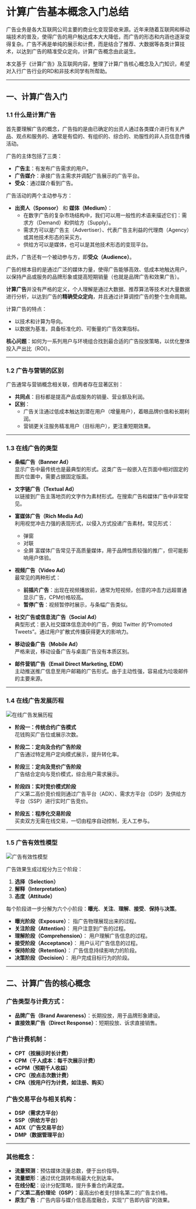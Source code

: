 # 计算广告基本概念入门总结

广告业务是各大互联网公司主要的商业化变现营收来源。近年来随着互联网和移动端技术的普及，使得广告的用户触达成本大大降低，而广告的形态和内涵也逐渐变得复杂。广告不再是单纯的展示和计费，而是结合了推荐、大数据等各类计算技术，以达到广告的精准受众定向，计算广告概念由此诞生。

本文基于《计算广告》及互联网内容，整理了计算广告核心概念及入门知识，希望对入行广告行业的RD和非技术同学有所帮助。

---

## 一、计算广告入门

### 1.1 什么是计算广告

首先要理解广告的概念，广告指的是由已确定的出资人通过各类媒介进行有关产品、观点和服务的、通常是有偿的、有组织的、综合的、劝服性的非人员信息传播活动。

广告的主体包括了三类：
- **广告主**：有发布广告需求的用户。
- **广告媒介**：承接广告主需求并调配广告展示的广告平台。
- **受众**：通过媒介看到广告。

广告活动的两个主动参与方：
- **出资人（Sponsor）** 和 **媒体（Medium）**：
    - 在数字广告的复杂市场结构中，我们可以用一般性的术语来描述它们：需求方（Demand）和供给方（Supply）。
    - 需求方可以是广告主（Advertiser）、代表广告主利益的代理商（Agency）或其他技术形态的采买方。
    - 供给方可以是媒体，也可以是其他技术形态的变现平台。

此外，广告还有一个被动参与方，即**受众（Audience）**。

广告的根本目的是通过广泛的媒体力量，使得广告能够高效、低成本地触达用户，以保持产品或服务的品牌形象或提高短期销量（也就是品牌广告和效果广告）。

**计算广告**并没有严格的定义，个人理解是通过大数据、推荐算法等技术对大量数据进行分析，以达到广告的**精确受众定向**，并且通过计算调控广告的整个生命周期。

计算广告的特点：
- 以技术和计算为导向。
- 以数据为基准，具备标准化的、可衡量的广告效果指标。

**核心问题**：如何为一系列用户与环境组合找到最合适的广告投放策略，以优化整体投入产出比（ROI）。

---

### 1.2 广告与营销的区别

广告通常与营销概念相关联，但两者存在显著区别：

- **共同点**：目标都是提高产品或服务的销量、营业额及利润。
- **区别**：
    - 广告关注通过低成本触达到潜在用户（增量用户），着眼品牌价值和长期利润。
    - 营销更关注服务精准用户（目标用户），更注重短期效果。

---

### 1.3 在线广告的类型

- **条幅广告（Banner Ad）**  
  显示广告中最传统也是最典型的形式。这类广告一般嵌入在页面中相对固定的图片位置中，需要占据固定版面。

- **文字链广告（Textual Ad）**  
  以链接到广告主落地页的文字作为素材形式。在搜索广告和媒体广告中非常常见。

- **富媒体广告（Rich Media Ad）**  
  利用视觉冲击力强的表现形式，以侵入方式投递广告素材。常见形式：
    - 弹窗
    - 对联
    - 全屏
      富媒体广告常见于高质量媒体，用于品牌性质较强的推广，但可能影响用户体验。

- **视频广告（Video Ad）**  
  最常见的两种形式：
    - **前插片广告**：出现在视频播放前，通常为短视频，创意的冲击力远超普通显示广告，CPM价格较高。
    - **暂停广告**：视频暂停时展示，与条幅广告类似。

- **社交广告或信息流广告（Social Ad）**  
  典型形式：嵌入社交媒体信息流中的广告，例如 Twitter 的“Promoted Tweets”。通过用户扩散式传播获得更大的影响力。

- **移动设备广告（Mobile Ad）**  
  严格来说，移动设备广告与桌面广告没有本质区别。

- **邮件营销广告（Email Direct Marketing, EDM）**  
  主动推送推广信息至用户邮箱的广告形式。由于主动性强，容易成为垃圾邮件的主要来源。

---

### 1.4 在线广告发展历程

![在线广告发展历程](https://github-images.wenzhihuai.com/test/70353957ecb1660b1ca67b4c8aea852b.png)

- **阶段一：传统合约广告模式**  
  花钱购买广告位或展示次数。

- **阶段二：定向及合约广告阶段**  
  广告通过特定用户定向模式展示，提升转化率。

- **阶段三：定向及竞价广告阶段**  
  广告结合定向与竞价模式，综合用户需求展示。

- **阶段四：实时竞价模式阶段**  
  广义第二高价竞价规则通过广告平台（ADX）、需求方平台（DSP）及供给方平台（SSP）进行实时广告竞价。

- **阶段五：程序化交易阶段**  
  买卖双方无需在线交易，一切由程序自动控制，无人工参与。

---

### 1.5 广告有效性模型

![广告有效性模型](https://github-images.wenzhihuai.com/test/926e2083e685daca5ccc3b45e3fe1c27.png)

广告效果生成过程分为三个阶段：
1. **选择（Selection）**
2. **解释（Interpretation）**
3. **态度（Attitude）**

每个阶段进一步分解为六个小阶段：**曝光**、**关注**、**理解**、**接受**、**保持**与**决策**。

- **曝光阶段（Exposure）**：
  指广告物理展现出来的过程。
- **关注阶段（Attention）**：
  用户注意到广告的过程。
- **理解阶段（Comprehension）**：
  用户理解广告信息的过程。
- **接受阶段（Acceptance）**：
  用户认可广告信息的过程。
- **保持阶段（Retention）**：
  广告信息持续影响力的阶段。
- **决策阶段（Decision）**：
  用户完成目标行为的阶段。

---

## 二、计算广告的核心概念

### 广告类型与计费方式：
- **品牌广告（Brand Awareness）**：长期投放，用于品牌形象建设。
- **直接效果广告（Direct Response）**：短期投放、诉求直接销售。

### 广告计费机制：
- **CPT（按展示时长计费）**
- **CPM（千人成本：每千次展示计费）**
- **eCPM（预期千人收益）**
- **CPC（按点击次数计费）**
- **CPA（按用户行为计费，如注册、购买）**

### 广告交易平台与相关机构：
- **DSP（需求方平台）**
- **SSP（供给方平台）**
- **ADX（广告交易平台）**
- **DMP（数据管理平台）**

---

### 其他概念：
- **流量预测**：预估媒体流量总数，便于出价指导。
- **流量塑形**：通过优化跳转布局最大化到达率。
- **在线分配**：设计分配策略，提升多重合约满足度。
- **广义第二高价理论（GSP）**：最高出价者支付排名第二的广告主价格。
- **原生广告**：广告内容与媒介信息高度融合，实现"广告即内容"的效果。
